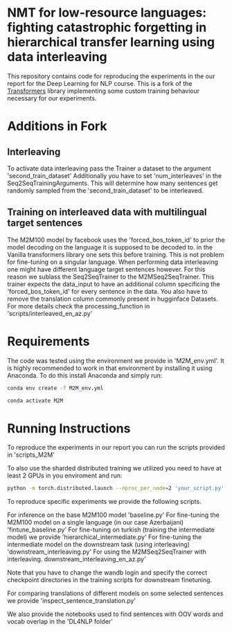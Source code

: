 # NMT for low-resource languages: fighting catastrophic forgetting in hierarchical transfer learning using data interleaving
This repository contains code for reproducing the experiments in the our report for the Deep Learning for NLP course.
This is a fork of the [Transformers](https://github.com/huggingface/transformers) library implementing some custom training behaviour necessary for our experiments.

# Additions in Fork

## Interleaving

To activate data interleaving pass the Trainer a dataset to the argument 'second_train_dataset'
Additionally you have to set 'num_interleaves' in the Seq2SeqTrainingArguments. This will determine how many sentences
get randomly sampled from the 'second_train_dataset' to be interleaved.

## Training on interleaved data with multilingual target sentences

The M2M100 model by facebook uses the 'forced_bos_token_id' to prior the model decoding on the language it is supposed to be decoded to.
in the Vanilla transformers library one sets this before training. This is not problem for fine-tuning on a singular language.
When performing data interleaving one might have different language target sentences however.
For this reason we sublass the Seq2SeqTrainer to the M2MSeq2SeqTrainer.
This trainer expects the data_input to have an additional column specificing the 'forced_bos_token_id' for every sentence in the data.
You also have to remove the translation column commonly present in hugginface Datasets.
For more details check the processing_function in 'scripts/interleaved_en_az.py'

# Requirements
The code was tested using the environment we provide in 'M2M_env.yml'.
It is highly recommended to work in that environment by installing it using Anaconda.
To do this install Anaconda and simply run:

```bash
conda env create -f M2M_env.yml
```

```bash
conda activate M2M
```

# Running Instructions

To reproduce the experiments in our report you can run the scripts provided in 'scripts_M2M'

To also use the sharded distributed training we utilized you need to have at least 2 GPUs in you enviroment and run:

```bash
python -m torch.distributed.launch --nproc_per_node=2 'your_script.py' --sharded_ddp zero_dp_2
```

To reproduce specific experiments we provide the following scripts.

For inference on the base M2M100 model 'baseline.py'
For fine-tuning the M2M100 model on a single language (in our case Azerbaijani) 'fintune_baseline.py'
For fine-tuning on turkish (training the intermediate model) we provide 'hierarchical_intermediate.py'
For fine-tuning the intermediate model on the downstream task (using interleaving) 'downstream_interleaving.py'
For using the M2MSeq2SeqTrainer with interleaving. downstream_interleaving_en_az.py'

Note that you have to change the wandb login and specify the correct checkpoint directories in the training scripts for downstream finetuning.

For comparing translations of different models on some selected sentences we provide 'inspect_sentence_translation.py'


We also provide the notebooks used to find sentences with OOV words and vocab overlap in the 'DL4NLP folder'